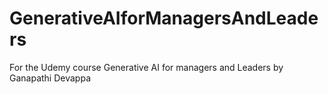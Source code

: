 # GenerativeAIforManagersAndLeaders
For the Udemy course Generative AI for managers and Leaders by Ganapathi Devappa
